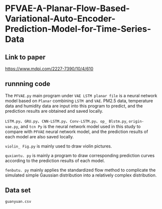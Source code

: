 # PFVAE-A-Planar-Flow-Based-Variational-Auto-Encoder-Prediction-Model-for-Time-Series-Data
## Link to paper  
https://www.mdpi.com/2227-7390/10/4/610  
## runnning code  
The ``PFVAE.py`` main program under ``VAE LSTM planar file`` is a neural network model based on ``Planar`` combining ``LSTM ``and ``VAE``. PM2.5 data, temperature data and humidity data are input into this program to predict, and the prediction results are obtained and saved locally.    
  
``LSTM.py``、``GRU.py``、``CNN-LSTM.py``、``Conv-LSTM.py``、``op_ Blstm.py``, ``origin-vae.py``, and ``tcn Py`` is the neural network model used in this study to compare with ``PFVAE`` neural network model, and the prediction results of each model are also saved locally.  
  
``violin_ Fig.py`` is mainly used to draw violin pictures.    
  
``quxiantu. py`` is mainly a program to draw corresponding prediction curves according to the prediction results of each model.  
  
``fenbutu. py`` mainly applies the standardized flow method to complicate the simulated simple Gaussian distribution into a relatively complex distribution.  
## Data set
```
guanyuan.csv
```
